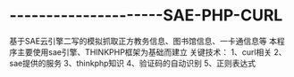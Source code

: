 ---------------------SAE-PHP-CURL
=================================

基于SAE云引擎二写的模拟抓取正方教务信息、图书馆信息、一卡通信息等
本程序主要使用sae引擎、THINKPHP框架为基础而建立
关键技术：
  1、curl相关
  2、sae提供的服务
  3、thinkphp知识
  4、验证码的自动识别
  5、正则表达式
